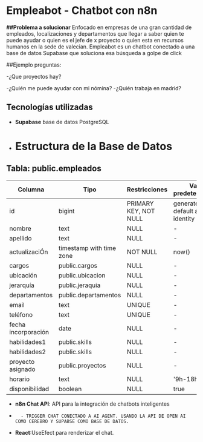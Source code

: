 # Empleabot - Chatbot con n8n

**##Problema a solucionar**
Enfocado en empresas de una gran cantidad de empleados, localizaciones y departamentos que llegar a saber quien te puede ayudar o quien es el jefe de x proyecto o quien esta en recursos humanos en la sede  de valecian. Empleabot es un chatbot conectado a una base de datos Supabase que soluciona esa búsqueda a golpe de click

  ##Ejemplo preguntas:

  -¿Que proyectos hay?
  
  -¿Quién me puede ayudar con mi nómina?
  -¿Quién trabaja en madrid?


## Tecnologías utilizadas
- **Supabase** base de datos PostgreSQL
- # Estructura de la Base de Datos

## Tabla: public.empleados

| Columna | Tipo | Restricciones | Valor predeterminado |
|---------|------|---------------|----------------------|
| id | bigint | PRIMARY KEY, NOT NULL | generated by default as identity |
| nombre | text | NULL | - |
| apellido | text | NULL | - |
| actualizaciÓn | timestamp with time zone | NOT NULL | now() |
| cargos | public.cargos | NULL | - |
| ubicación | public.ubicacion | NULL | - |
| jerarquía | public.jeraquia | NULL | - |
| departamentos | public.departamentos | NULL | - |
| email | text | UNIQUE | - |
| teléfono | text | UNIQUE | - |
| fecha incorporación | date | NULL | - |
| habilidades1 | public.skills | NULL | - |
| habilidades2 | public.skills | NULL | - |
| proyecto asignado | public.proyectos | NULL | - |
| horario | text | NULL | '9h-18h' |
| disponibilidad | boolean | NULL | true |


-   **n8n Chat API**: API para la integración de chatbots inteligentes
-       - TRIGGER CHAT CONECTADO A AI AGENT. USANDO LA API DE OPEN AI COMO CEREBRO Y SUPABSE COMO BASE DE DATOS.


-   **React**:UseEfect para renderizar el chat.


  
